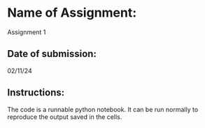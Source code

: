 # Name of Assignment:

Assignment 1

## Date of submission:

02/11/24

## Instructions:

The code is a runnable python notebook. It can be run normally to reproduce the output saved in the cells.
